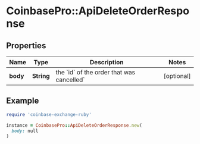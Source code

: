 # CoinbasePro::ApiDeleteOrderResponse

## Properties

| Name | Type | Description | Notes |
| ---- | ---- | ----------- | ----- |
| **body** | **String** | the &#x60;id&#x60; of the order that was cancelled&#x60; | [optional] |

## Example

```ruby
require 'coinbase-exchange-ruby'

instance = CoinbasePro::ApiDeleteOrderResponse.new(
  body: null
)
```

